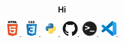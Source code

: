 <h2 align="center">Hi</h2>

<p align="center">
  
  <a title="Html" href="https://www.w3.org/html/">
    <img width="40" src="https://raw.githubusercontent.com/github/explore/master/topics/html/html.png" alt="Html's logo" />
  </a>&nbsp;

  <a title="Css" href="https://css-tricks.com/">
      <img width="40" src="https://raw.githubusercontent.com/github/explore/master/topics/css/css.png" alt="Css's logo" />
  </a>&nbsp;
  
  <a title="Python" href="https://www.python.org/">
      <img width="40" src="https://raw.githubusercontent.com/github/explore/master/topics/python/python.png" alt="Python's logo" />
  </a>&nbsp;

  <a title="Github" href="https://github.com">
      <img width="40" src="https://raw.githubusercontent.com/github/explore/master/topics/github/github.png" alt="Github's logo" />
  </a>&nbsp;

<a title="Terminal" href="https://en.wikipedia.org/wiki/HTTP_404">
    <img width="40" src="https://raw.githubusercontent.com/github/explore/master/topics/terminal/terminal.png" alt="Terminal's logo" />
</a>&nbsp;

  <a title="Visual-studio-code" href="https://code.visualstudio.com/">
      <img width="40" src="https://raw.githubusercontent.com/github/explore/master/topics/visual-studio-code/visual-studio-code.png" alt="Visual-studio-code's logo" />
  </a>&nbsp;
</p>

